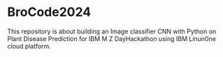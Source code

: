 # BroCode2024
This repository is about building an Image classifier CNN with Python on Plant Disease Prediction for IBM M Z DayHackathon using IBM Linun0ne cloud platform. 
